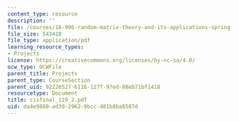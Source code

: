```yaml
---
content_type: resource
description: ''
file: /courses/18-996-random-matrix-theory-and-its-applications-spring-2004/da4e9880ad3929629bcc481b8ba8587d_cisfinal_119_2.pdf
file_size: 543418
file_type: application/pdf
learning_resource_types:
- Projects
license: https://creativecommons.org/licenses/by-nc-sa/4.0/
ocw_type: OCWFile
parent_title: Projects
parent_type: CourseSection
parent_uid: 92226527-6116-127f-97ed-88eb71bf1418
resourcetype: Document
title: cisfinal_119_2.pdf
uid: da4e9880-ad39-2962-9bcc-481b8ba8587d
---
```

